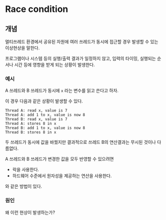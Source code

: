 # Race condition
## 개념

멀티쓰레드 환경에서 공유된 자원에 여러 쓰레드가 동시에 접근할 경우 발생할 수 있는 이상현상을 말한다.

프로그램이나 시스템 등의 실행/출력 결과가 일정하지 않고, 입력의 타이밍, 실행되는 순서나 시간 등에 영향을 받게 되는 상황이 발생한다.

### 예시

A 쓰레드와 B 쓰레드가 동시에 `x` 라는 변수를 읽고 쓴다고 하자.

이 경우 다음과 같은 상황이 발생할 수 있다.

```text
Thread A: read x, value is 7
Thread A: add 1 to x, value is now 8
Thread B: read x, value is 7
Thread A: stores 8 in x
Thread B: add 1 to x, value is now 8
Thread B: stores 8 in x 
```

두 쓰레드가 동시에 값을 바꿨지만 결과적으로 쓰레드 B의 연산결과는 무시된 것이나 다름없다. 

A 쓰레드와 B 쓰레드가 변경한 값을 모두 반영할 수 있으려면 

- 락을 사용한다.
- 하드웨어 수준에서 원자성을 제공하는 연산을 사용한다.

와 같은 방법이 있다.

### 원인

왜 이런 현상이 발생하는가?

